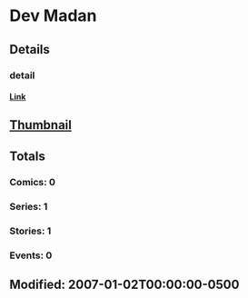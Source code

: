 # Dev  Madan 
## Details
### detail
#### [Link](http://marvel.com/comics/creators/8378/dev_madan?utm_campaign=apiRef&utm_source=225578a89fc76f3d20fbffda5d17a88d)
## [Thumbnail](http://i.annihil.us/u/prod/marvel/i/mg/b/40/image_not_available.jpg)
## Totals
### Comics: 0
### Series: 1
### Stories: 1
### Events: 0
## Modified: 2007-01-02T00:00:00-0500